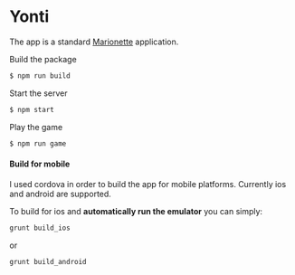 # Yonti

The app is a standard [Marionette](http://marionettejs.com/) application.

Build the package
```sh
$ npm run build
```
Start the server
```sh
$ npm start
```
Play the game
```sh
$ npm run game
```


#### Build for mobile
I used cordova in order to build the app for mobile platforms. Currently ios and android are supported. 

To build for ios and **automatically run the emulator** you can simply:

```sh
grunt build_ios
```
or
```sh
grunt build_android
```

